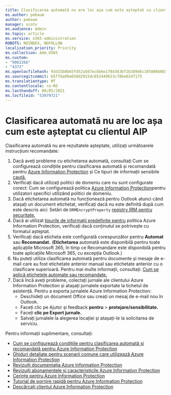 ```yaml
---
title: Clasificarea automată nu are loc așa cum este așteptat cu clientul AIP
ms.author: pebaum
author: pebaum
manager: scotv
ms.audience: Admin
ms.topic: article
ms.service: o365-administration
ROBOTS: NOINDEX, NOFOLLOW
localization_priority: Priority
ms.collection: Adm_O365
ms.custom:
- "9002266"
- "4373"
ms.openlocfilehash: 93d15b8b65fd52a567ecbb6e1f84363bf2b38946c105896b0b5ef41e49d16ea9
ms.sourcegitcommit: b5f7da89a650d2915dc652449623c78be6247175
ms.translationtype: MT
ms.contentlocale: ro-RO
ms.lasthandoff: 08/05/2021
ms.locfileid: "53979721"
---
```

# <a name="automatic-classification-not-behaving-as-expected-with-the-aip-client"></a>Clasificarea automată nu are loc așa cum este așteptat cu clientul AIP

Clasificarea automată nu are rezultatele așteptate, utilizați următoarele instrucțiuni recomandate:

1. Dacă aveți probleme cu etichetarea automată, consultați Cum se configurează condițiile pentru clasificarea automată și recomandată pentru [Azure Information Protection](https://docs.microsoft.com/azure/information-protection/configure-policy-classification) și Ce tipuri de informații sensibile [caută.](https://docs.microsoft.com/microsoft-365/compliance/sensitive-information-type-entity-definitions)
2. Verificați dacă utilizați politici de domeniu care nu sunt configurate corect: Cum se configurează politica [Azure Information Protection](https://docs.microsoft.com/azure/information-protection/configure-policy-scope)pentru utilizatori specifici utilizând politici de domeniu.
3. Dacă etichetarea automată nu funcționează pentru Outlook atunci când atașați un document etichetat, verificați dacă nu este definită după cum este descris aici: Setări de `DRMEncryptProperty` [registry IRM pentru securitate.](https://docs.microsoft.com/deployoffice/security/protect-sensitive-messages-and-documents-by-using-irm-in-office#office-2016-irm-registry-key-options)
4. Dacă ai utilizat [tipurile de informații predefinite pentru](https://support.office.com/article/What-the-sensitive-information-types-look-for-fd505979-76be-4d9f-b459-abef3fc9e86b) politica Azure Information Protection, verificați dacă conținutul se potrivește cu formatul așteptat.
5. Verificați dacă eticheta este configurată corespunzător pentru **Automat** sau **Recomandat.** (**Etichetarea** automată este disponibilă pentru toate  aplicațiile Microsoft 365, în timp ce Recomandare este disponibilă pentru toate aplicațiile Microsoft 365, cu excepția Outlook.)
6. Nu puteți utiliza clasificarea automată pentru documente și mesaje de e-mail care au fost etichetate anterior manual sau etichetate anterior cu o clasificare superioară.  Pentru mai multe informații, consultați: [Cum se aplică etichetele automate sau recomandate.](https://docs.microsoft.com/azure/information-protection/configure-policy-classification#how-automatic-or-recommended-labels-are-applied)
7. Dacă încă aveți probleme, colectați jurnale ale clientului Azure Information Protection și atașați jurnalele exportate la tichetul de asistență. Pentru a exporta jurnalele Azure Information Protection:
    - Deschideți un document Office sau creați un mesaj de e-mail nou în Outlook.
    - Faceți clic pe Ajutor și feedback **pentru**  >  **protejare/sensibilitate.**
    - Faceți **clic pe Export jurnale.**
    - Salvați jurnalele la alegerea locației și atașați-le la solicitarea de serviciu.

Pentru informații suplimentare, consultați:

- [Cum se configurează condițiile pentru clasificarea automată și recomandată pentru Azure Information Protection](https://docs.microsoft.com/azure/information-protection/configure-policy-classification)
- [Ghiduri detaliate pentru scenarii comune care utilizează Azure Information Protection](https://docs.microsoft.com/azure/information-protection/how-to-guides)
- [Revizuiți documentația Azure Information Protection](https://docs.microsoft.com/azure/information-protection/what-is-information-protection)
- [Revizuiți abonamentele și caracteristicile Azure Information Protection](https://azure.microsoft.com/pricing/details/information-protection)
- [Cerințe pentru Azure Information Protection](https://docs.microsoft.com/azure/information-protection/get-started/requirements)
- [Tutorial de pornire rapidă pentru Azure Information Protection](https://docs.microsoft.com/azure/information-protection/get-started/infoprotect-quick-start-tutorial)
- [Descărcați clientul Azure Information Protection](https://www.microsoft.com/download/details.aspx?id=53018)
